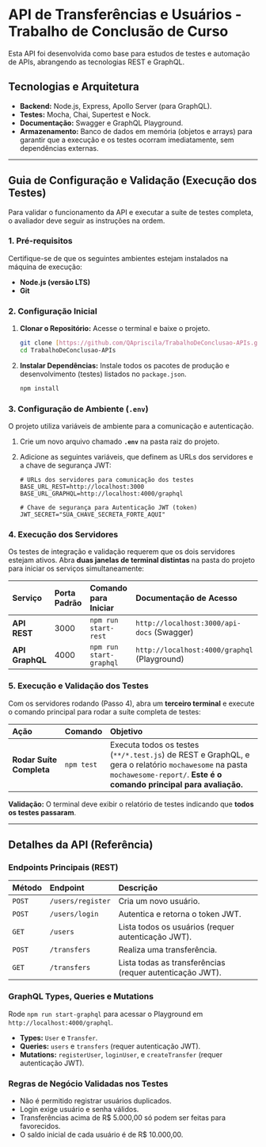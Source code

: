 # API de Transferências e Usuários - Trabalho de Conclusão de Curso

Esta API foi desenvolvida como base para estudos de testes e automação de APIs, abrangendo as tecnologias REST e GraphQL.

## Tecnologias e Arquitetura

* **Backend:** Node.js, Express, Apollo Server (para GraphQL).
* **Testes:** Mocha, Chai, Supertest e Nock.
* **Documentação:** Swagger e GraphQL Playground.
* **Armazenamento:** Banco de dados em memória (objetos e arrays) para garantir que a execução e os testes ocorram imediatamente, sem dependências externas.

----

## Guia de Configuração e Validação (Execução dos Testes)

Para validar o funcionamento da API e executar a suíte de testes completa, o avaliador deve seguir as instruções na ordem.

### 1. Pré-requisitos

Certifique-se de que os seguintes ambientes estejam instalados na máquina de execução:

* **Node.js (versão LTS)**
* **Git**

### 2. Configuração Inicial

1.  **Clonar o Repositório:** Acesse o terminal e baixe o projeto.
    ```bash
    git clone [https://github.com/QApriscila/TrabalhoDeConclusao-APIs.git](https://github.com/QApriscila/TrabalhoDeConclusao-APIs.git)
    cd TrabalhoDeConclusao-APIs
    ```
2.  **Instalar Dependências:** Instale todos os pacotes de produção e desenvolvimento (testes) listados no `package.json`.
    ```bash
    npm install
    ```

### 3. Configuração de Ambiente (`.env`)

O projeto utiliza variáveis de ambiente para a comunicação e autenticação.

1.  Crie um novo arquivo chamado **`.env`** na pasta raiz do projeto.
2.  Adicione as seguintes variáveis, que definem as URLs dos servidores e a chave de segurança JWT:

    ```
    # URLs dos servidores para comunicação dos testes
    BASE_URL_REST=http://localhost:3000
    BASE_URL_GRAPHQL=http://localhost:4000/graphql

    # Chave de segurança para Autenticação JWT (token)
    JWT_SECRET="SUA_CHAVE_SECRETA_FORTE_AQUI"
    ```

### 4. Execução dos Servidores

Os testes de integração e validação requerem que os dois servidores estejam ativos. Abra **duas janelas de terminal distintas** na pasta do projeto para iniciar os serviços simultaneamente:

| Serviço | Porta Padrão | Comando para Iniciar | Documentação de Acesso |
| :--- | :--- | :--- | :--- |
| **API REST** | 3000 | `npm run start-rest` | `http://localhost:3000/api-docs` (Swagger) |
| **API GraphQL** | 4000 | `npm run start-graphql` | `http://localhost:4000/graphql` (Playground) |

### 5. Execução e Validação dos Testes

Com os servidores rodando (Passo 4), abra um **terceiro terminal** e execute o comando principal para rodar a suíte completa de testes:

| Ação | Comando | Objetivo |
| :--- | :--- | :--- |
| **Rodar Suíte Completa** | `npm test` | Executa todos os testes (`**/*.test.js`) de REST e GraphQL, e gera o relatório `mochawesome` na pasta `mochawesome-report/`. **Este é o comando principal para avaliação.** |

**Validação:** O terminal deve exibir o relatório de testes indicando que **todos os testes passaram**.

---

## Detalhes da API (Referência)

### Endpoints Principais (REST)

| Método | Endpoint | Descrição |
| :--- | :--- | :--- |
| `POST` | `/users/register` | Cria um novo usuário. |
| `POST` | `/users/login` | Autentica e retorna o token JWT. |
| `GET` | `/users` | Lista todos os usuários (requer autenticação JWT). |
| `POST` | `/transfers` | Realiza uma transferência. |
| `GET` | `/transfers` | Lista todas as transferências (requer autenticação JWT). |

### GraphQL Types, Queries e Mutations

Rode `npm run start-graphql` para acessar o Playground em `http://localhost:4000/graphql`.

* **Types:** `User` e `Transfer`.
* **Queries:** `users` e `transfers` (requer autenticação JWT).
* **Mutations:** `registerUser`, `loginUser`, e `createTransfer` (requer autenticação JWT).

### Regras de Negócio Validadas nos Testes

* Não é permitido registrar usuários duplicados.
* Login exige usuário e senha válidos.
* Transferências acima de R$ 5.000,00 só podem ser feitas para favorecidos.
* O saldo inicial de cada usuário é de R$ 10.000,00.
